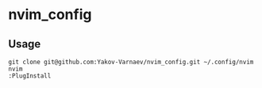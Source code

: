 # nvim_config

## Usage

```
git clone git@github.com:Yakov-Varnaev/nvim_config.git ~/.config/nvim
nvim
:PlugInstall 
```
